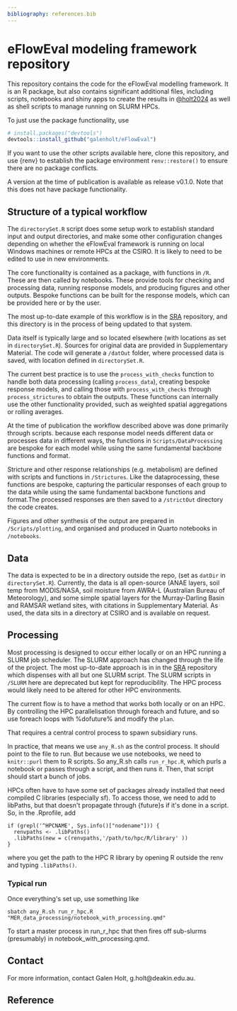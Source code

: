 ```yaml
---
bibliography: references.bib
---
```


# eFlowEval modeling framework repository

This repository contains the code for the eFlowEval modelling framework. It is an R package, but also contains significant additional files, including scripts, notebooks and shiny apps to create the results in [@holt2024](https://doi.org/10.1016/j.jenvman.2024.122054) as well as shell scripts to manage running on SLURM HPCs.

To just use the package functionality, use

``` r
# install.packages("devtools")
devtools::install_github("galenholt/eFlowEval")
```

If you want to use the other scripts available here, clone this repository, and use {renv} to establish the package environment `renv::restore()` to ensure there are no package conflicts.

A version at the time of publication is available as release v0.1.0. Note that this does not have package functionality.

## Structure of a typical workflow

The `directorySet.R` script does some setup work to establish standard input and output directories, and make some other configuration changes depending on whether the eFlowEval framework is running on local Windows machines or remote HPCs at the CSIRO. It is likely to need to be edited to use in new environments.

The core functionality is contained as a package, with functions in `/R`. These are then called by notebooks. These provide tools for checking and processing data, running response models, and producing figures and other outputs. Bespoke functions can be built for the response models, which can be provided here or by the user.

The most up-to-date example of this workflow is in the [SRA](https://github.com/galenholt/SRA) repository, and this directory is in the process of being updated to that system.

Data itself is typically large and so located elsewhere (with locations as set in `directorySet.R`). Sources for original data are provided in Supplementary Material. The code will generate a `/datOut` folder, where processed data is saved, with location defined in `directorySet.R`.

The current best practice is to use the `process_with_checks` function to handle both data processing (calling `process_data`), creating bespoke response models, and calling those with `process_with_checks` through `process_strictures` to obtain the outputs. These functions can internally use the other functionality provided, such as weighted spatial aggregations or rolling averages.

At the time of publication the workflow described above was done primarily through scripts. because each response model needs different data or processes data in different ways, the functions in `Scripts/DataProcessing` are bespoke for each model while using the same fundamental backbone functions and format.

Stricture and other response relationships (e.g. metabolism) are defined with scripts and functions in `/Strictures`. Like the dataprocessing, these functions are bespoke, capturing the particular responses of each group to the data while using the same fundamental backbone functions and format.The processed responses are then saved to a `/strictOut` directory the code creates.

Figures and other synthesis of the output are prepared in `/Scripts/plotting`, and organised and produced in Quarto notebooks in `/notebooks`.

## Data

The data is expected to be in a directory outside the repo, (set as `datDir` in `directorySet.R`). Currently, the data is all open-source (ANAE layers, soil temp from MODIS/NASA, soil moisture from AWRA-L (Australian Bureau of Meteorology), and some simple spatial layers for the Murray-Darling Basin and RAMSAR wetland sites, with citations in Supplementary Material. As used, the data sits in a directory at CSIRO and is available on request.

## Processing

Most processing is designed to occur either locally or on an HPC running a SLURM job scheduler. The SLURM approach has changed through the life of the project. The most up-to-date approach is in in the [SRA](https://github.com/galenholt/SRA) repository which dispenses with all but one SLURM script. The SLURM scripts in `/SLURM` here are deprecated but kept for reproducibility. The HPC process would likely need to be altered for other HPC environments.

The current flow is to have a method that works both locally or on an HPC. By controlling the HPC parallelisation through foreach and future, and so use foreach loops with %dofuture% and modify the `plan`.

That requires a central control process to spawn subsidiary runs.

In practice, that means we use `any_R.sh` as the control process. It should point to the file to run. But because we use notebooks, we need to `knitr::purl` them to R scripts. So any_R.sh calls `run_r_hpc.R`, which purls a notebook or passes through a script, and then runs it. Then, that script should start a bunch of jobs.

HPCs often have to have some set of packages already installed that need compiled C libraries (especially sf). To access those, we need to add to libPaths, but that doesn't propagate through {future}s if it's done in a script. So, in the .Rprofile, add

```         
if (grepl('^HPCNAME', Sys.info()["nodename"])) {
  renvpaths <- .libPaths()
  .libPaths(new = c(renvpaths,'/path/to/hpc/R/library' ))
}
```

where you get the path to the HPC R library by opening R outside the renv and typing `.libPaths()`.

### Typical run

Once everything's set up, use something like

```         
sbatch any_R.sh run_r_hpc.R "MER_data_processing/notebook_with_processing.qmd"
```

To start a master process in run_r_hpc that then fires off sub-slurms (presumably) in notebook_with_processing.qmd.

## Contact

For more information, contact Galen Holt, g.holt\@deakin.edu.au.

## Reference

